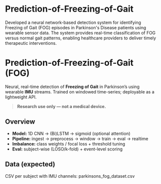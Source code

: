 # Prediction-of-Freezing-of-Gait
Developed a neural network-based detection system for identifying Freezing of Gait (FOG) episodes in Parkinson's Disease patients using wearable sensor data. The system provides real-time classification of FOG versus normal gait patterns, enabling healthcare providers to deliver timely therapeutic interventions.

# Prediction-of-Freezing-of-Gait (FOG)

Neural, real-time detection of **Freezing of Gait** in Parkinson’s using wearable **IMU** streams. Trained on windowed time-series; deployable as a lightweight API.

> **Research use only — not a medical device.**

## Overview
- **Model:** 1D CNN → (Bi)LSTM → sigmoid (optional attention)
- **Pipeline:** ingest → preprocess → window → train → eval → realtime
- **Imbalance:** class weights / focal loss + threshold tuning
- **Eval:** subject-wise (LOSO/k-fold) + event-level scoring

## Data (expected)
CSV per subject with IMU channels:
parkinsons_fog_dataset.csv
